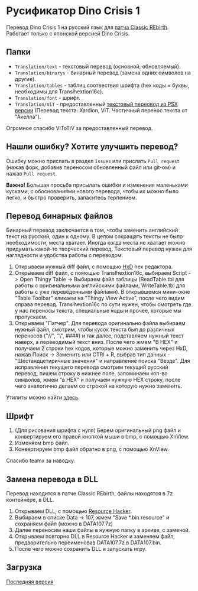 # Русификатор Dino Crisis 1
Перевод Dino Crisis 1 на русский язык для [патча Classic REbirth](https://classicrebirth.com/index.php/dino-crisis-classic-rebirth/). Работает только с японской версией Dino Crisis.

## Папки
* `Translation/text` - текстовый перевод (основной, обновляемый).
* `Translation/binarys` - бинарный перевод (замена одних символов на другие).
* `Translation/tables` - таблиц соотвествия шрифта (hex коды = буквы, необходимы для Translhextion16c).
* `Translation/font` - шрифт.
* `Translation/ViT` - предоставленный [текстовый переовод из PSX версии](https://psxplanet.ru/forum/showthread.php?t=33881) (Перевод текста: Xardion, ViT. Частичный перенос текста от "Акелла").

Огромное спасибо ViToTiV за предоставленный перевод.

## Нашли ошибку? Хотите улучшить перевод?
Ошибку можно прислать в раздел `Issues` или прислать `Pull request` (нажав форк, добавив переносом обновленный файл или git-ом) и нажав `Pull request`.

**Важно!** Большая просьба присылать ошибки и изменения маленьками кусками, с обоснованиями нового перевода, чтобы их можно было легко, и быстро проверить, запаситесь терпением.

## Перевод бинарных файлов
Бинарный перевод заключается в том, чтобы заменить английский текст на русский, один к одному. В целом сокращать тексты не было необходимости, места хватает. Иногда когда места не хватает можно придумать какой-то творческий перевод. Текстовый перевод нужен для наглядности и удобства работы с переводом.

1. Открываем нужный diff файл, с помощью [HxD](https://mh-nexus.de/en/downloads.php?product=HxD20) hex редактора.
2. Открываем diff файл, с помощью Translhextion16c, выбираем Script -> Open Thingy Table -> Выбираем файл таблицы (ReadTable.tbl для работы с оригинальными английскими файлами, WriteTable.tbl для работы с уже перевёденными файлами). В открывшемся мини-окне "Table Toolbar" кликаем на "Thingy View Active", после чего видим справа перевод. Translhextion16c по сути нужен, чтобы смотреть где у нас переносы текста, специальные коды и прочее, которые мы пропускаем.
3. Открываем "Патчер". Для перевода оригинально файла выбираем нужный файл, смотрим, чтобы кусок текста был до различных переносов ("\/\/", "\\\", ####) и так далее, подставляем нужный текст наверх, а переводимый текст вниз. После чего жмем "В HEX" и получаем 2 строки hex кодов, которые можно заменить через HxD, нажав Поиск -> Заменить или CTRl + R, выбрав тип данных - "Шестандцетиричные значения" и направление поиска "Везде". Для исправления текущего перевода смотрим текущий русский перевод, пишем строку в нижнее поле, запоминаем кол-во символов, жмем "в HEX" и получаем нужную HEX строку, после чего аналогично делаем со строкой на которую нужно заменить.

Утилиты можно найти [здесь](https://github.com/REClassicRus/DC1Rus/releases).

## Шрифт
1. (Для рисования шрифта с нуля) Берем оригинальный png файл и конвертируем его правой кнопкой мыши в bmp, с помощью XnView.
2. Изменяем bmp файл.
3. Конвертируем bmp файл обратно в png, с помощью XnView.

Спасибо teamx за наводку.

## Замена перевода в DLL
Перевод находится в патче Classic REbirth, файлы находятся в 7z контейнере, в DLL.

1. Открываем DLL, с помощью [Resource Hacker](https://www.angusj.com/resourcehacker/).
2. Выбираем в списке Data -> 107, жмем "Save *.bin resource" и сохраняем файл (можно в DATA107.7z)
3. Далее переносим наши файлы в нужную папку в архиве, с заменой.
4. Открываем повторно DLL в Resource Hacker и заменяем файл, предварительно переименовав DATA107.7z в DATA107.bin.
5. После чего можно сохранить DLL и запускать игру.

## Загрузка
[Последняя версия](https://mega.nz/folder/u7YVxSCD#4wzAwaSixlJ2Rmk97uD0LA)
